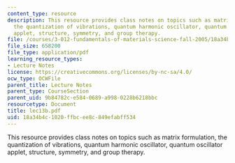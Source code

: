 ```yaml
---
content_type: resource
description: This resource provides class notes on topics such as matrix formulation,
  the quantization of vibrations, quantum harmonic oscillator, quantum oscillator
  applet, structure, symmetry, and group therapy.
file: /courses/3-012-fundamentals-of-materials-science-fall-2005/18a34b4c1020ffbcee8c849efabff534_lec13b.pdf
file_size: 658200
file_type: application/pdf
learning_resource_types:
- Lecture Notes
license: https://creativecommons.org/licenses/by-nc-sa/4.0/
ocw_type: OCWFile
parent_title: Lecture Notes
parent_type: CourseSection
parent_uid: 9b84782c-e584-0689-a998-0228b6218bbc
resourcetype: Document
title: lec13b.pdf
uid: 18a34b4c-1020-ffbc-ee8c-849efabff534
---
```

This resource provides class notes on topics such as matrix formulation, the quantization of vibrations, quantum harmonic oscillator, quantum oscillator applet, structure, symmetry, and group therapy.
